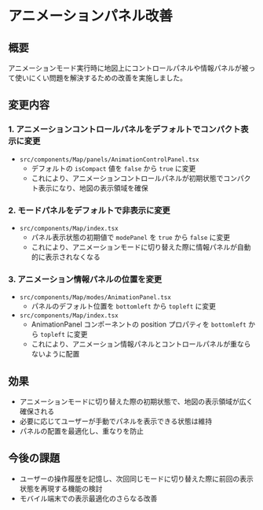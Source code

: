 # アニメーションパネル改善

## 概要
アニメーションモード実行時に地図上にコントロールパネルや情報パネルが被って使いにくい問題を解決するための改善を実施しました。

## 変更内容

### 1. アニメーションコントロールパネルをデフォルトでコンパクト表示に変更
- `src/components/Map/panels/AnimationControlPanel.tsx`
  - デフォルトの `isCompact` 値を `false` から `true` に変更
  - これにより、アニメーションコントロールパネルが初期状態でコンパクト表示になり、地図の表示領域を確保

### 2. モードパネルをデフォルトで非表示に変更
- `src/components/Map/index.tsx`
  - パネル表示状態の初期値で `modePanel` を `true` から `false` に変更
  - これにより、アニメーションモードに切り替えた際に情報パネルが自動的に表示されなくなる

### 3. アニメーション情報パネルの位置を変更
- `src/components/Map/modes/AnimationPanel.tsx`
  - パネルのデフォルト位置を `bottomleft` から `topleft` に変更
- `src/components/Map/index.tsx`
  - AnimationPanel コンポーネントの position プロパティを `bottomleft` から `topleft` に変更
  - これにより、アニメーション情報パネルとコントロールパネルが重ならないように配置

## 効果
- アニメーションモードに切り替えた際の初期状態で、地図の表示領域が広く確保される
- 必要に応じてユーザーが手動でパネルを表示できる状態は維持
- パネルの配置を最適化し、重なりを防止

## 今後の課題
- ユーザーの操作履歴を記憶し、次回同じモードに切り替えた際に前回の表示状態を再現する機能の検討
- モバイル端末での表示最適化のさらなる改善

